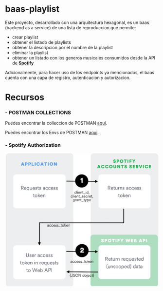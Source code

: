 # baas-playlist
Este proyecto, desarrollado con una arquitectura hexagonal, es un baas (backend as a service) de una lista de reproduccion que permite: 
 - crear playlist
 - obtener el listado de playlists
 - obtener la descripcion por el nombre de la playlist
 - eliminar la playlist
 - obtener un listado con los generos musicales consumidos desde la API de **Spotify**

Adicionalmente, para hacer uso de los endpoints ya mencionados, el baas cuenta con una capa de registro, autenticacion y autorizacion.


# Recursos

### - POSTMAN COLLECTIONS

Puedes encontrar la colleccion de POSTMAN [aquí](https://github.com/yipson/baas-playlist/blob/master/src/main/resources/postman/baas-playlist.postman_collection.json).

Puedes encontrar los Envs de POSTMAN [aquí](https://github.com/yipson/baas-playlist/blob/master/src/main/resources/postman/baas-playlist.postman_collection.json).


### - Spotify Authorization

![Imagen de ejemplo](src/main/resources/spotify-access-token.png)